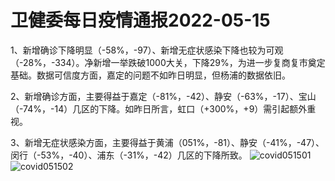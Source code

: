 # 卫健委每日疫情通报2022-05-15

1、新增确诊下降明显（-58%，-97）、新增无症状感染下降也较为可观（-28%，-334）。净新增一举跌破1000大关，下降29%，为进一步复商复市奠定基础。数据可信度方面，嘉定的问题不如昨日明显，但杨浦的数据依旧。

2、新增确诊方面，主要得益于嘉定（-81%，-42）、静安（-63%，-17）、宝山（-74%，-14）几区的下降。如昨日所言，虹口（+300%，+9）需引起额外重视。

3、新增无症状感染方面，主要得益于黄浦（051%，-81）、静安（-41%，-47）、闵行（-53%，-40）、浦东（-31%，-42）几区的下降所致。
<img decoding="async" src="https://i0.wp.com/s2.loli.net/2022/05/16/5wYlHPgS1DGtAWh.jpg?w=640&#038;ssl=1" alt="covid051501" data-recalc-dims="1" />
<img decoding="async" src="https://i0.wp.com/s2.loli.net/2022/05/16/fjctU1eiDzAXOhQ.jpg?w=640&#038;ssl=1" alt="covid051502" data-recalc-dims="1" />

